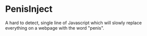 # PenisInject
A hard to detect, single line of Javascript which will slowly replace everything on a webpage with the word "penis".
